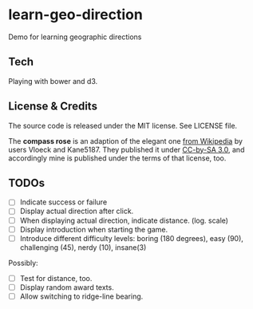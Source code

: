 learn-geo-direction
===================

Demo for learning geographic directions

Tech
----

Playing with bower and d3.

License & Credits
-----------------

The source code is released under the MIT license. See LICENSE file.

The **compass rose** is an adaption of the elegant one [from Wikipedia](http://en.wikipedia.org/wiki/File:Windrose.svg) by users Vloeck and Kane5187. They published it under [CC-by-SA 3.0](http://creativecommons.org/licenses/by-sa/3.0/deed.en), and accordingly mine is published under the terms of that license, too.

TODOs
-----

- [ ] Indicate success or failure
- [ ] Display actual direction after click.
- [ ] When displaying actual direction, indicate distance. (log. scale)
- [ ] Display introduction when starting the game.
- [ ] Introduce different difficulty levels: boring (180 degrees), easy (90), challenging (45), nerdy (10), insane(3)

Possibly:
- [ ] Test for distance, too.
- [ ] Display random award texts.
- [ ] Allow switching to ridge-line bearing.
